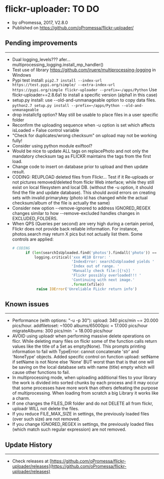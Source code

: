 # flickr-uploader: TO DO
* by oPromessa, 2017, V2.8.0
* Published on https://github.com/oPromessa/flickr-uploader/

## Pending improvements
-----------------------

* Dual logging_levels??? afer... multiprocessing_logging.install_mp_handler()
* Test use of library https://github.com/jruere/multiprocessing-logging in Windows
* Pypi test install:
  `pip2.7 install --index-url https://test.pypi.org/simple/ --extra-index-url https://pypi.org/simple flickr-uploader --prefix=~/apps/Python`
  Use flickr-uploader==2.8.6a1 to install a specific version (alpha1 in this case)
* setup.py install: use --old-and-unmanageable option to copy data files.
  `python2.7 setup.py install --prefix=~/apps/Python --old-and-unmanageable`
* drop installcfg option? May still be usable to place files in a user specific folder
* Reconfirm the uploading sequence when -u option is set which affects
  isLoaded = False control variable
* "Check for duplicates/wrong checksum" on upload may not be working fully!
* Consider using python module exiftool?
* Would be nice to update ALL tags on replacePhoto and not only the
  mandatory checksum tag as FLICKR maintains the tags from the first load.
* Change code to insert on database prior to upload and then update result.
* CODING: REUPLOAD deleted files from Flickr...
  Test if it Re-uploads or not pictures removed/deleted from flickr Web
  interface; while they still exist on local filesystem and local DB.
  (without the -u option, it should find the file and update database).
  This should avoid errors on creating sets with invalid primarykey (photo id
  has changed while the actual checksum/album of the file is actually the same)
* Consider new option --remove-ignored to address IGNORED_REGEX changes
  similar to how --remove-excluded handles changes in EXCLUDED_FOLDERS.
* When QPS (Queries per second) are very high during a certain period, Flickr
  does not provide back reliable information. For instance, photos.search
  may return X pics but not actually list them. Some controls are applied:
  ```python
  # CODING
        if (len(searchIsUploaded.find('photos').findall('photo')) == 0):
            logging.critical('xxx #E10 Error: '
                             'IndexError: searchIsUploaded yields '
                             'Index out of range. '
                             'Manually check file:[{!s}] '
                             'Flickr possibly overloaded!!! '
                             'Continuing with next image.'
                             .format(xfile))
             raise IOError('Unreliable FLickr return info')
  ```

## Known issues
---------------
* Performance (with options: "-u -p 30"):
         upload: 340 pics/min ~= 20.000 pics/hour.
   addfiletoset: ~1000 albums/65000pic = 17.000 pics/hour
  migrateAlbums: 300 pics/min ˜= 18.000 pics/hour
* AVOID using uploadr when performing massive delete operations on flicr.
  While deleting many files on flickr some of the function calls return
  values like the title of a Set as empty(None). This prompts printing
  information to fail with TypeError: cannot concatenate 'str' and
  'NoneType' objects. Added specific control on function upload:
  setName if setName is not None else 'None'
  BUT worst than that is that one will be saving on the local database
  sets with name (title) empty which will cause other functions to fail.
* In multiprocessing mode, when uploading additional files to your library
  the work is divided into sorted chunks by each process and it may occur
  that some processes have more work than others defeating the purpose
  of multiprocessing. When loading from scratch a big Library it works
  like a charm.
* If one changes the FILES_DIR folder and do not DELETE all from flickr,
  uploadr WILL not delete the files.
* If you reduce FILE_MAX_SIZE in settings, the previously loaded files
  (over such size) are not removed.
* If you change IGNORED_REGEX in settings, the previously loaded files
  (which match such regular expression) are not removed.

## Update History
-----------------
* Check releases at [https://github.com/oPromessa/flickr-uploader/releases](https://github.com/oPromessa/flickr-uploader/releases)
